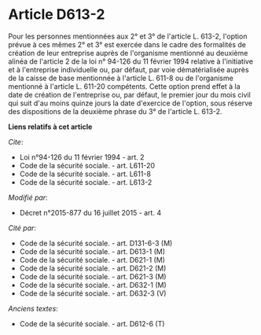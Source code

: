 # Article D613-2

Pour les personnes mentionnées aux 2° et 3° de l'article L. 613-2, l'option prévue à ces mêmes 2° et 3° est exercée dans le
cadre des formalités de création de leur entreprise auprès de l'organisme mentionné au deuxième alinéa de l'article 2 de la
loi n° 94-126 du 11 février 1994 relative à l'initiative et à l'entreprise individuelle ou, par défaut, par voie
dématérialisée auprès de la caisse de base mentionnée à l'article L. 611-8 ou de l'organisme mentionné à l'article L. 611-20
compétents. Cette option prend effet à la date de création de l'entreprise ou, par défaut, le premier jour du mois civil qui
suit d'au moins quinze jours la date d'exercice de l'option, sous réserve des dispositions de la deuxième phrase du 3° de
l'article L. 613-2.

**Liens relatifs à cet article**

_Cite_:

  - Loi n°94-126 du 11 février 1994 - art. 2
  - Code de la sécurité sociale. - art. L611-20
  - Code de la sécurité sociale. - art. L611-8
  - Code de la sécurité sociale. - art. L613-2

_Modifié par_:

  - Décret n°2015-877 du 16 juillet 2015 - art. 4

_Cité par_:

  - Code de la sécurité sociale. - art. D131-6-3 (M)
  - Code de la sécurité sociale. - art. D613-1 (M)
  - Code de la sécurité sociale. - art. D621-1 (M)
  - Code de la sécurité sociale. - art. D621-2 (M)
  - Code de la sécurité sociale. - art. D621-3 (M)
  - Code de la sécurité sociale. - art. D632-1 (M)
  - Code de la sécurité sociale. - art. D632-3 (V)

_Anciens textes_:

  - Code de la sécurité sociale. - art. D612-6 (T)
